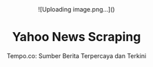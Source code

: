 <div align="center">
  ![Uploading image.png…]()

<h1>Yahoo News Scraping </h1>
 Tempo.co: Sumber Berita Terpercaya dan Terkini
</p>
 

